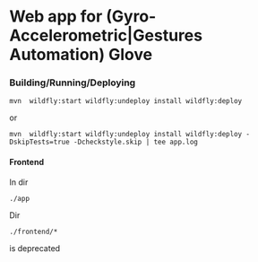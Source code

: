 # Web app for (Gyro-Accelerometric|Gestures Automation) Glove

### Building/Running/Deploying

```
mvn  wildfly:start wildfly:undeploy install wildfly:deploy
```

or

```
mvn  wildfly:start wildfly:undeploy install wildfly:deploy -DskipTests=true -Dcheckstyle.skip | tee app.log
```

#### Frontend 

In dir 
```
./app
```


Dir 
```
./frontend/*
```
is deprecated 

